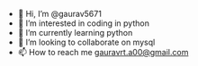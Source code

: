 - 👋 Hi, I’m @gaurav5671
- 👀 I’m interested in coding in python
- 🌱 I’m currently learning python
- 💞️ I’m looking to collaborate on mysql
- 📫 How to reach me gauravrt.a00@gmail.com

<!---
gaurav5671/gaurav5671 is a ✨ special ✨ repository because its `README.md` (this file) appears on your GitHub profile.
You can click the Preview link to take a look at your changes.
--->
